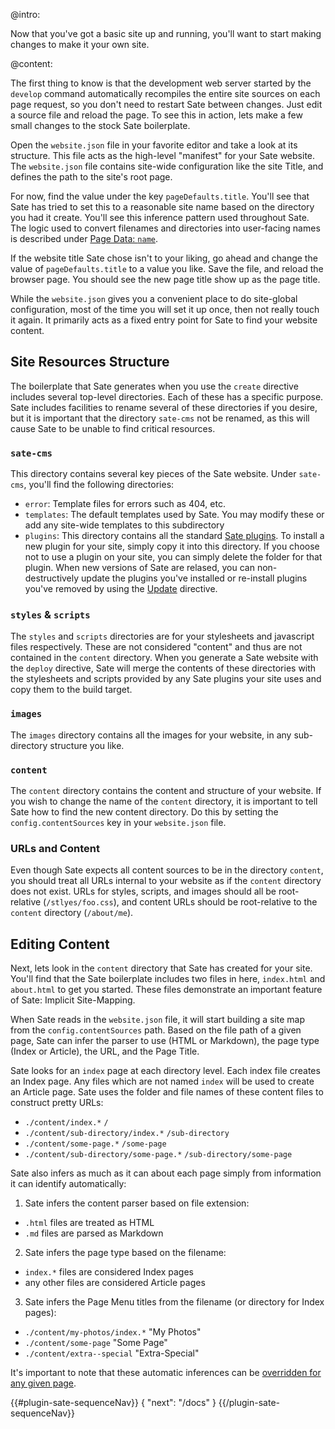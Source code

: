 @intro:

Now that you've got a basic site up and running, you'll want to start making changes to make it your own site. 

@content:

The first thing to know is that the development web server started by the `develop` command automatically recompiles the entire site sources on each page request, so you don't need to restart Sate between changes. Just edit a source file and reload the page. To see this in action, lets make a few small changes to the stock Sate boilerplate.

Open the `website.json` file in your favorite editor and take a look at its structure. This file acts as the high-level "manifest" for your Sate website. The `website.json` file contains site-wide configuration like the site Title, and defines the path to the site's root page.

For now, find the value under the key `pageDefaults.title`. You'll see that Sate has tried to set this to a reasonable site name based on the directory you had it create. You'll see this inference pattern used throughout Sate. The logic used to convert filenames and directories into user-facing names is described under [Page Data: `name`](/docs/page-data#name).

If the website title Sate chose isn't to your liking, go ahead and change the value of `pageDefaults.title` to a value you like. Save the file, and reload the browser page. You should see the new page title show up as the page title.

While the `website.json` gives you a convenient place to do site-global configuration, most of the time you will set it up once, then not really touch it again. It primarily acts as a fixed entry point for Sate to find your website content.

## Site Resources Structure

The boilerplate that Sate generates when you use the `create` directive includes several top-level directories. Each of these has a specific purpose. Sate includes facilities to rename several of these directories if you desire, but it is important that the directory `sate-cms` not be renamed, as this will cause Sate to be unable to find critical resources.

### `sate-cms`

This directory contains several key pieces of the Sate website. Under `sate-cms`, you'll find the following directories:

 * `error`: Template files for errors such as 404, etc.
 * `templates`: The default templates used by Sate. You may modify these or add any site-wide templates to this subdirectory
 * `plugins`: This directory contains all the standard [Sate plugins](/plugins). To install a new plugin for your site, simply copy it into this directory. If you choose not to use a plugin on your site, you can simply delete the folder for that plugin. When new versions of Sate are relased, you can non-destructively update the plugins you've installed or re-install plugins you've removed by using the [Update](/docs/using-sate) directive.
 
 
### `styles` & `scripts`

The `styles` and `scripts` directories are for your stylesheets and javascript files respectively. These are not considered "content" and thus are not contained in the `content` directory. When you generate a Sate website with the `deploy` directive, Sate will merge the contents of these directories with the stylesheets and scripts provided by any Sate plugins your site uses and copy them to the build target.

### `images`

The `images` directory contains all the images for your website, in any sub-directory structure you like.

### `content`

The `content` directory contains the content and structure of your website. If you wish to change the name of the `content` directory, it is important to tell Sate how to find the new content directory. Do this by setting the `config.contentSources` key in your `website.json` file.

### URLs and Content

Even though Sate expects all content sources to be in the directory `content`, you should treat all URLs internal to your website as if the `content` directory does not exist. URLs for styles, scripts, and images should all be root-relative (`/stlyes/foo.css`), and content URLs should be root-relative to the `content` directory (`/about/me`).

## Editing Content

Next, lets look in the `content` directory that Sate has created for your site. You'll find that the Sate boilerplate includes two files in here, `index.html` and `about.html` to get you started. These files demonstrate an important feature of Sate: Implicit Site-Mapping.

When Sate reads in the `website.json` file, it will start building a site map from the `config.contentSources` path. Based on the file path of a given page, Sate can infer the parser to use (HTML or Markdown), the page type (Index or Article), the URL, and the Page Title.

Sate looks for an `index` page at each directory level. Each index file creates an Index page. Any files which are not named `index` will be used to create an Article page. Sate uses the folder and file names of these content files to construct pretty URLs:

  * `./content/index.*` <span class="arrow r"></span> `/`
  * `./content/sub-directory/index.*` <span class="arrow r"></span> `/sub-directory`
  * `./content/some-page.*` <span class="arrow r"></span> `/some-page`
  * `./content/sub-directory/some-page.*` <span class="arrow r"></span> `/sub-directory/some-page`

Sate also infers as much as it can about each page simply from information it can identify automatically:

 1. Sate infers the content parser based on file extension:
  * `.html` files are treated as HTML
  * `.md` files are parsed as Markdown
 2. Sate infers the page type based on the filename:
  * `index.*` files are considered Index pages
  * any other files are considered Article pages
 3. Sate infers the Page Menu titles from the filename (or directory for Index pages):
  * `./content/my-photos/index.*` <span class="arrow r"></span> "My Photos"
  * `./content/some-page` <span class="arrow r"></span> "Some Page"
  * `./content/extra--special` <span class="arrow r"></span> "Extra-Special"

It's important to note that these automatic inferences can be [overridden for any given page](/docs/page-data).

{{#plugin-sate-sequenceNav}}
{
    "next": "/docs"
}
{{/plugin-sate-sequenceNav}}


